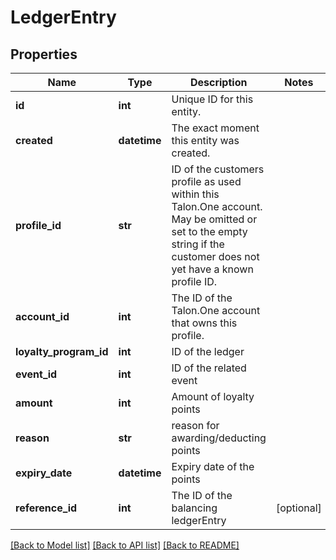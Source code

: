 # LedgerEntry


## Properties
Name | Type | Description | Notes
------------ | ------------- | ------------- | -------------
**id** | **int** | Unique ID for this entity. | 
**created** | **datetime** | The exact moment this entity was created. | 
**profile_id** | **str** | ID of the customers profile as used within this Talon.One account. May be omitted or set to the empty string if the customer does not yet have a known profile ID. | 
**account_id** | **int** | The ID of the Talon.One account that owns this profile. | 
**loyalty_program_id** | **int** | ID of the ledger | 
**event_id** | **int** | ID of the related event | 
**amount** | **int** | Amount of loyalty points | 
**reason** | **str** | reason for awarding/deducting points | 
**expiry_date** | **datetime** | Expiry date of the points | 
**reference_id** | **int** | The ID of the balancing ledgerEntry | [optional] 

[[Back to Model list]](../README.md#documentation-for-models) [[Back to API list]](../README.md#documentation-for-api-endpoints) [[Back to README]](../README.md)


